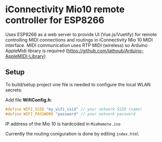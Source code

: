 # iConnectivity Mio10 remote controller for ESP8266

Uses ESP8266 as a web server to provide UI (Vue.js/Vuetify) for remote controlling MIDI connections and routings in iConnectivity Mio 10 MIDI interface. MIDI communication uses RTP MIDI (wireless) so Arduino AppleMidi library is required (https://github.com/lathoub/Arduino-AppleMIDI-Library)

## Setup 

To build/setup project one file is needed to configure the local WLAN secrets:

Add file **WifiConfig.h**:

```c
#define WIFI_SSID "my_wifi_ssid" // your network SSID (name)
#define WIFI_PASSWORD "password" // your network password
```
IP address of the Mio 10 is hardcoded in ```MioRemote.ino```

Currently the routing coniguration is done by editing ```index.html``` 
